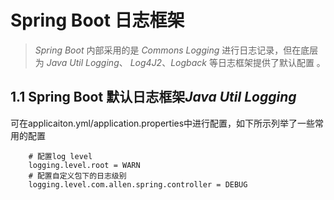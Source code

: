 # Spring Boot 日志框架
> *Spring Boot* 内部采用的是 *Commons Logging* 进行日志记录，但在底层为 *Java Util Logging*、
> *Log4J2*、*Logback* 等日志框架提供了默认配置 。

## 1.1 Spring Boot 默认日志框架*Java Util Logging*
可在applicaiton.yml/application.properties中进行配置，如下所示列举了一些常用的配置

        # 配置log level
        logging.level.root = WARN
        # 配置自定义包下的日志级别
        logging.level.com.allen.spring.controller = DEBUG

